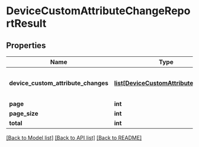 # DeviceCustomAttributeChangeReportResult

## Properties
Name | Type | Description | Notes
------------ | ------------- | ------------- | -------------
**device_custom_attribute_changes** | [**list[DeviceCustomAttributeChange]**](DeviceCustomAttributeChange.md) | Gets or sets extended Device Details. | [optional] 
**page** | **int** |  | [optional] 
**page_size** | **int** |  | [optional] 
**total** | **int** |  | [optional] 

[[Back to Model list]](../README.md#documentation-for-models) [[Back to API list]](../README.md#documentation-for-api-endpoints) [[Back to README]](../README.md)


